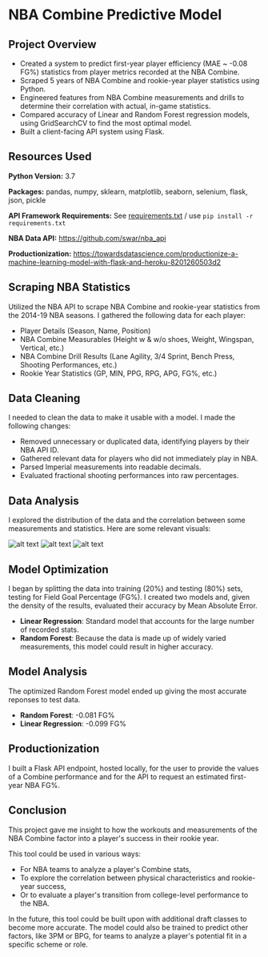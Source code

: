 # NBA Combine Predictive Model

## Project Overview
* Created a system to predict first-year player efficiency (MAE ~ -0.08 FG%) statistics from player metrics recorded at the NBA Combine. 
* Scraped 5 years of NBA Combine and rookie-year player statistics using Python.
* Engineered features from NBA Combine measurements and drills to determine their correlation with actual, in-game statistics.
* Compared accuracy of Linear and Random Forest regression models, using GridSearchCV to find the most optimal model.
* Built a client-facing API system using Flask.

## Resources Used
**Python Version:** 3.7 

**Packages:** pandas, numpy, sklearn, matplotlib, seaborn, selenium, flask, json, pickle

**API Framework Requirements:** See [requirements.txt](https://github.com/carterwsmith/nbacombine/blob/master/FlaskAPI/requirements.txt) / use ```pip install -r requirements.txt```

**NBA Data API:** https://github.com/swar/nba_api

**Productionization:** https://towardsdatascience.com/productionize-a-machine-learning-model-with-flask-and-heroku-8201260503d2

## Scraping NBA Statistics
Utilized the NBA API to scrape NBA Combine and rookie-year statistics from the 2014-19 NBA seasons. I gathered the following data for each player:
* Player Details (Season, Name, Position)
* NBA Combine Measurables (Height w & w/o shoes, Weight, Wingspan, Vertical, etc.)
* NBA Combine Drill Results (Lane Agility, 3/4 Sprint, Bench Press, Shooting Performances, etc.)
* Rookie Year Statistics (GP, MIN, PPG, RPG, APG, FG%, etc.)

## Data Cleaning
I needed to clean the data to make it usable with a model. I made the following changes:
* Removed unnecessary or duplicated data, identifying players by their NBA API ID.
* Gathered relevant data for players who did not immediately play in NBA.
* Parsed Imperial measurements into readable decimals.
* Evaluated fractional shooting performances into raw percentages.

## Data Analysis
I explored the distribution of the data and the correlation between some measurements and statistics. Here are some relevant visuals: 

![alt text](https://github.com/carterwsmith/nbacombine/blob/master/defensive_correlation.png "Correlated Defense Figures")
![alt text](https://github.com/carterwsmith/nbacombine/blob/master/vertical_leap_plot.png "Vertical Leap Distribution")
![alt text](https://github.com/carterwsmith/nbacombine/blob/master/measurable_comparison.png "Related Measurable Comparison")

## Model Optimization
I began by splitting the data into training (20%) and testing (80%) sets, testing for Field Goal Percentage (FG%). I created two models and, given the density of the results, evaluated their accuracy by Mean Absolute Error. 

* **Linear Regression**: Standard model that accounts for the large number of recorded stats.
* **Random Forest**: Because the data is made up of widely varied measurements, this model could result in higher accuracy.

## Model Analysis
The optimized Random Forest model ended up giving the most accurate reponses to test data.
* **Random Forest**: -0.081 FG%
* **Linear Regression**: -0.099 FG%

## Productionization
I built a Flask API endpoint, hosted locally, for the user to provide the values of a Combine performance and for the API to request an estimated first-year NBA FG%.

## Conclusion
This project gave me insight to how the workouts and measurements of the NBA Combine factor into a player's success in their rookie year. 

This tool could be used in various ways:
* For NBA teams to analyze a player's Combine stats,
* To explore the correlation between physical characteristics and rookie-year success,
* Or to evaluate a player's transition from college-level performance to the NBA.

In the future, this tool could be built upon with additional draft classes to become more accurate. The model could also be trained to predict other factors, like 3PM or BPG, for teams to analyze a player's potential fit in a specific scheme or role.
